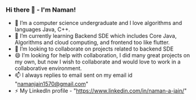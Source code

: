 ### Hi there 👋 - I'm Naman!

<!--
**namanjain7/namanjain7** is a ✨ _special_ ✨ repository because its `README.md` (this file) appears on your GitHub profile.

<!--Here are some ideas to get you started:
-->
- 🔭 I’m a computer science undergraduate and I love algorithms and languages Java, C++.
- 🌱 I’m currently learning Backend SDE which includes Core Java, Algorithms and cloud computing, and frontend too like flutter.
- 👯 I’m looking to collaborate on projects related to backend SDE
- 😄 I’m looking for help with collaboration, I did many great projects on my own, but now I wish to collaborate and would love to work in a collaborative environment.
- 📫 I always replies to email sent on my email id "namanjain1570@gmail.com"
- ⚡ My LinkedIn profile - "https://www.linkedin.com/in/naman-a-jain/"
<!-- - 💬 Ask me about ...

<!-- -🤔 😄 Pronouns: ...
- ⚡ Fun fact: ...
-->

